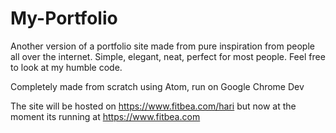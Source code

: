 # My-Portfolio

Another version of a portfolio site made from pure inspiration from people all over the internet. Simple, elegant, neat, perfect for most people. Feel free to look at my humble code.

Completely made from scratch using Atom, run on Google Chrome Dev 

The site will be hosted on https://www.fitbea.com/hari but now at the moment its running at https://www.fitbea.com
